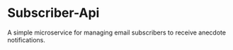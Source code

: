 # Subscriber-Api
A simple microservice for managing email subscribers to receive anecdote notifications.
